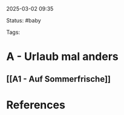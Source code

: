 2025-03-02 09:35

Status: #baby 

Tags:


# A - Urlaub mal anders

## [[A1 - Auf Sommerfrische]]









# References
